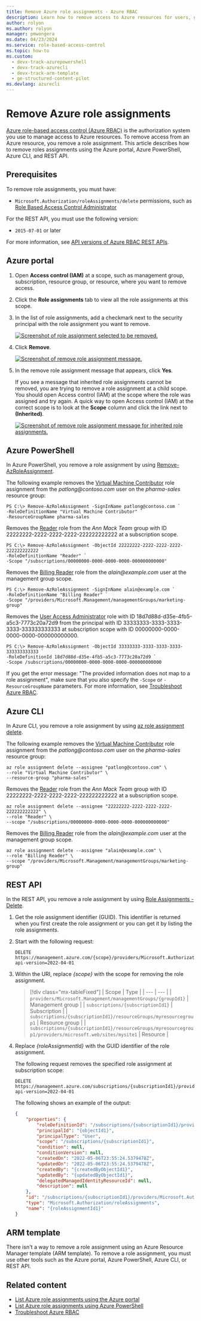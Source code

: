 ```yaml
---
title: Remove Azure role assignments - Azure RBAC
description: Learn how to remove access to Azure resources for users, groups, service principals, or managed identities using Azure portal, Azure PowerShell, Azure CLI, or REST API.
author: rolyon
ms.author: rolyon
manager: pmwongera
ms.date: 04/23/2024
ms.service: role-based-access-control
ms.topic: how-to
ms.custom:
  - devx-track-azurepowershell
  - devx-track-azurecli
  - devx-track-arm-template
  - ge-structured-content-pilot
ms.devlang: azurecli
---
```


# Remove Azure role assignments

[Azure role-based access control (Azure RBAC)](overview.md) is the authorization system you use to manage access to Azure resources. To remove access from an Azure resource, you remove a role assignment. This article describes how to remove roles assignments using the Azure portal, Azure PowerShell, Azure CLI, and REST API.

## Prerequisites

To remove role assignments, you must have:

- `Microsoft.Authorization/roleAssignments/delete` permissions, such as [Role Based Access Control Administrator](built-in-roles.md#role-based-access-control-administrator)

For the REST API, you must use the following version:

- `2015-07-01` or later

For more information, see [API versions of Azure RBAC REST APIs](/rest/api/authorization/versions).

## Azure portal

1. Open **Access control (IAM)** at a scope, such as management group, subscription, resource group, or resource, where you want to remove access.

1. Click the **Role assignments** tab to view all the role assignments at this scope.

1. In the list of role assignments, add a checkmark next to the security principal with the role assignment you want to remove.

   [![Screenshot of role assignment selected to be removed.](./media/role-assignments-remove/rg-role-assignments-select.png)](./media/role-assignments-remove/rg-role-assignments-select.png#lightbox)

1. Click **Remove**.

   [![Screenshot of remove role assignment message.](./media/shared/remove-role-assignment.png)](./media/shared/remove-role-assignment.png#lightbox)

1. In the remove role assignment message that appears, click **Yes**.

   If you see a message that inherited role assignments cannot be removed, you are trying to remove a role assignment at a child scope. You should open Access control (IAM) at the scope where the role was assigned and try again. A quick way to open Access control (IAM) at the correct scope is to look at the **Scope** column and click the link next to **(Inherited)**.

   [![Screenshot of remove role assignment message for inherited role assignments.](./media/role-assignments-remove/remove-role-assignment-inherited.png)](./media/role-assignments-remove/remove-role-assignment-inherited.png#lightbox)

## Azure PowerShell

In Azure PowerShell, you remove a role assignment by using [Remove-AzRoleAssignment](/powershell/module/az.resources/remove-azroleassignment).

The following example removes the [Virtual Machine Contributor](built-in-roles.md#virtual-machine-contributor) role assignment from the *patlong\@contoso.com* user on the *pharma-sales* resource group:

```azurepowershell
PS C:\> Remove-AzRoleAssignment -SignInName patlong@contoso.com `
-RoleDefinitionName "Virtual Machine Contributor" `
-ResourceGroupName pharma-sales
```

Removes the [Reader](built-in-roles.md#reader) role from the *Ann Mack Team* group with ID 22222222-2222-2222-2222-222222222222 at a subscription scope.

```azurepowershell
PS C:\> Remove-AzRoleAssignment -ObjectId 22222222-2222-2222-2222-222222222222 `
-RoleDefinitionName "Reader" `
-Scope "/subscriptions/00000000-0000-0000-0000-000000000000"
```

Removes the [Billing Reader](built-in-roles.md#billing-reader) role from the *alain\@example.com* user at the management group scope.

```azurepowershell
PS C:\> Remove-AzRoleAssignment -SignInName alain@example.com `
-RoleDefinitionName "Billing Reader" `
-Scope "/providers/Microsoft.Management/managementGroups/marketing-group"
```

Removes the [User Access Administrator](built-in-roles.md#user-access-administrator) role with ID 18d7d88d-d35e-4fb5-a5c3-7773c20a72d9 from the principal with ID 33333333-3333-3333-3333-333333333333 at subscription scope with ID 00000000-0000-0000-0000-000000000000.

```azurepowershell
PS C:\> Remove-AzRoleAssignment -ObjectId 33333333-3333-3333-3333-333333333333 `
-RoleDefinitionId 18d7d88d-d35e-4fb5-a5c3-7773c20a72d9 `
-Scope /subscriptions/00000000-0000-0000-0000-000000000000
```

If you get the error message: "The provided information does not map to a role assignment", make sure that you also specify the `-Scope` or `-ResourceGroupName` parameters. For more information, see [Troubleshoot Azure RBAC](troubleshooting.md#symptom---role-assignments-with-identity-not-found).

## Azure CLI

In Azure CLI, you remove a role assignment by using [az role assignment delete](/cli/azure/role/assignment#az-role-assignment-delete).

The following example removes the [Virtual Machine Contributor](built-in-roles.md#virtual-machine-contributor) role assignment from the *patlong\@contoso.com* user on the *pharma-sales* resource group:

```azurecli
az role assignment delete --assignee "patlong@contoso.com" \
--role "Virtual Machine Contributor" \
--resource-group "pharma-sales"
```

Removes the [Reader](built-in-roles.md#reader) role from the *Ann Mack Team* group with ID 22222222-2222-2222-2222-222222222222 at a subscription scope.

```azurecli
az role assignment delete --assignee "22222222-2222-2222-2222-222222222222" \
--role "Reader" \
--scope "/subscriptions/00000000-0000-0000-0000-000000000000"
```

Removes the [Billing Reader](built-in-roles.md#billing-reader) role from the *alain\@example.com* user at the management group scope.

```azurecli
az role assignment delete --assignee "alain@example.com" \
--role "Billing Reader" \
--scope "/providers/Microsoft.Management/managementGroups/marketing-group"
```

## REST API

In the REST API, you remove a role assignment by using [Role Assignments - Delete](/rest/api/authorization/role-assignments/delete).

1. Get the role assignment identifier (GUID). This identifier is returned when you first create the role assignment or you can get it by listing the role assignments.

1. Start with the following request:

   ```http
   DELETE https://management.azure.com/{scope}/providers/Microsoft.Authorization/roleAssignments/{roleAssignmentId}?api-version=2022-04-01
   ```

1. Within the URI, replace *{scope}* with the scope for removing the role assignment.

   > [!div class="mx-tableFixed"]
   > | Scope | Type |
   > | --- | --- |
   > | `providers/Microsoft.Management/managementGroups/{groupId1}` | Management group |
   > | `subscriptions/{subscriptionId1}` | Subscription |
   > | `subscriptions/{subscriptionId1}/resourceGroups/myresourcegroup1` | Resource group |
   > | `subscriptions/{subscriptionId1}/resourceGroups/myresourcegroup1/providers/microsoft.web/sites/mysite1` | Resource |

1. Replace *{roleAssignmentId}* with the GUID identifier of the role assignment.

   The following request removes the specified role assignment at subscription scope:

   ```http
   DELETE https://management.azure.com/subscriptions/{subscriptionId1}/providers/microsoft.authorization/roleassignments/{roleAssignmentId1}?api-version=2022-04-01
   ```

   The following shows an example of the output:

   ```json
   {
       "properties": {
           "roleDefinitionId": "/subscriptions/{subscriptionId1}/providers/Microsoft.Authorization/roleDefinitions/a795c7a0-d4a2-40c1-ae25-d81f01202912",
           "principalId": "{objectId1}",
           "principalType": "User",
           "scope": "/subscriptions/{subscriptionId1}",
           "condition": null,
           "conditionVersion": null,
           "createdOn": "2022-05-06T23:55:24.5379478Z",
           "updatedOn": "2022-05-06T23:55:24.5379478Z",
           "createdBy": "{createdByObjectId1}",
           "updatedBy": "{updatedByObjectId1}",
           "delegatedManagedIdentityResourceId": null,
           "description": null
       },
       "id": "/subscriptions/{subscriptionId1}/providers/Microsoft.Authorization/roleAssignments/{roleAssignmentId1}",
       "type": "Microsoft.Authorization/roleAssignments",
       "name": "{roleAssignmentId1}"
   }
   ```

## ARM template

There isn't a way to remove a role assignment using an Azure Resource Manager template (ARM template). To remove a role assignment, you must use other tools such as the Azure portal, Azure PowerShell, Azure CLI, or REST API.

## Related content

- [List Azure role assignments using the Azure portal](/azure/role-based-access-control/role-assignments-list-portal)
- [List Azure role assignments using Azure PowerShell](/azure/role-based-access-control/role-assignments-list-powershell)
- [Troubleshoot Azure RBAC](troubleshooting.md)
